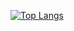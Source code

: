 
[![Top Langs](https://github-readme-stats.vercel.app/api/top-langs/?username=yonatan895)](https://github.com/yonatan895/github-readme-stats)

